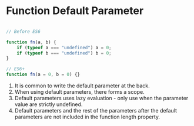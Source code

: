 # Function Default Parameter    

```js

// Before ES6

function fn(a, b) {
    if (typeof a === "undefined") a = 0;
    if (typeof b === "undefined") b = 0;
}

// ES6+
function fn(a = 0, b = 0) {}
```



1. It is common to write the default parameter at the back.
2. When using default parameters, there forms a scope.
3. Default parameters uses lazy evaluation - only use when the parameter value are strictly undefined.
4. Default parameters and the rest of the parameters after the default parameters are not included in the function length property.